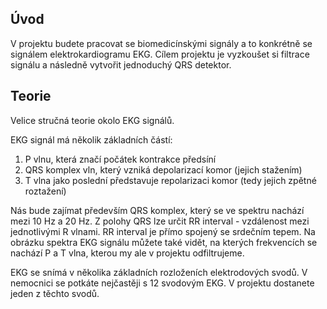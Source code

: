 ## Úvod

V projektu budete pracovat se biomedicínskými signály a to konkrétně se signálem elektrokardiogramu EKG. Cílem projektu je vyzkoušet si filtrace signálu a následně vytvořit jednoduchý QRS detektor.


## Teorie

Velice stručná teorie okolo EKG signálů.

EKG signál má několik základních částí:
  

1.   P vlnu, která značí počátek kontrakce předsíní
2.   QRS komplex vln, který vzniká depolarizací komor (jejich stažením)
3.   T vlna jako poslední představuje repolarizaci komor (tedy jejich zpětné roztažení)

Nás bude zajímat především QRS komplex, který se ve spektru nachází mezi 10 Hz a 20 Hz. Z polohy QRS lze určit RR interval - vzdálenost mezi jednotlivými R vlnami. RR interval je přímo spojený se srdečním tepem. Na obrázku spektra EKG signálu můžete také vidět, na kterých frekvencích se nachází P a T vlna, kterou my ale v projektu odfiltrujeme.

EKG se snímá v několika základních rozloženích elektrodových svodů. V nemocnici se potkáte nejčastěji s 12 svodovým EKG. V projektu dostanete jeden z těchto svodů.


